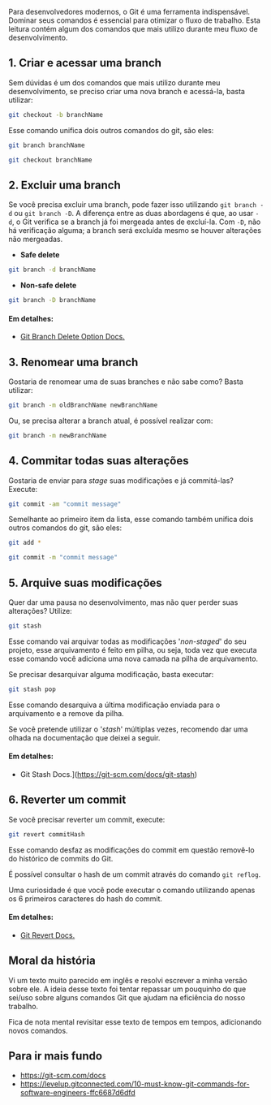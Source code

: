 Para desenvolvedores modernos, o Git é uma ferramenta indispensável. Dominar seus comandos é essencial para otimizar o fluxo de trabalho. Esta leitura contém algum dos comandos que mais utilizo durante meu fluxo de desenvolvimento.

## 1. Criar e acessar uma branch

Sem dúvidas é um dos comandos que mais utilizo durante meu desenvolvimento, se preciso criar uma nova branch e acessá-la, basta utilizar:

```bash
git checkout -b branchName
```

Esse comando unifica dois outros comandos do git, são eles:

```bash
git branch branchName
```

```bash
git checkout branchName
```

## 2. Excluir uma branch

Se você precisa excluir uma branch, pode fazer isso utilizando `git branch -d` ou `git branch -D`. A diferença entre as duas abordagens é que, ao usar `-d`, o Git verifica se a branch já foi mergeada antes de excluí-la. Com `-D`, não há verificação alguma; a branch será excluída mesmo se houver alterações não mergeadas.

- **Safe delete**

```bash
git branch -d branchName
```

- **Non-safe delete**

```bash
git branch -D branchName
```

#### Em detalhes: 

- [Git Branch Delete Option Docs.](https://git-scm.com/docs/git-branch#Documentation/git-branch.txt--d)

## 3. Renomear uma branch

Gostaria de renomear uma de suas branches e não sabe como? Basta utilizar:

```bash
git branch -m oldBranchName newBranchName
```

Ou, se precisa alterar a branch atual, é possível realizar com:

```bash
git branch -m newBranchName
```

## 4. Commitar todas suas alterações

Gostaria de enviar para *stage* suas modificações e já commitá-las? Execute:

```bash
git commit -am "commit message"
```

Semelhante ao primeiro item da lista, esse comando também unifica dois outros comandos do git, são eles:

```bash
git add *
```

```bash
git commit -m "commit message"
```

## 5. Arquive suas modificações

Quer dar uma pausa no desenvolvimento, mas não quer perder suas alterações? Utilize:

```bash
git stash
```

Esse comando vai arquivar todas as modificações '*non-staged*' do seu projeto, esse arquivamento é feito em pilha, ou seja, toda vez que executa esse comando você adiciona uma nova camada na pilha de arquivamento.

Se precisar desarquivar alguma modificação, basta executar:

```bash
git stash pop
```

Esse comando desarquiva a última modificação enviada para o arquivamento e a remove da pilha.

Se você pretende utilizar o '*stash*' múltiplas vezes, recomendo dar uma olhada na documentação que deixei a seguir.

#### Em detalhes: 

- Git Stash Docs.](https://git-scm.com/docs/git-stash)

## 6.  Reverter um commit

Se você precisar reverter um commit, execute:

```bash
git revert commitHash
```

Esse comando desfaz as modificações do commit em questão removê-lo do histórico de commits do Git.

É possível consultar o hash de um commit através do comando `git reflog`.

Uma curiosidade é que você pode executar o comando utilizando apenas os 6 primeiros caracteres do hash do commit.

#### Em detalhes: 

- [Git Revert Docs.](https://git-scm.com/docs/git-revert)

## Moral da história

Vi um texto muito parecido em inglês e resolvi escrever a minha versão sobre ele. A ideia desse texto foi tentar repassar um pouquinho do que sei/uso sobre alguns comandos Git que ajudam na eficiência do nosso trabalho.

Fica de nota mental revisitar esse texto de tempos em tempos, adicionando novos comandos.

## Para ir mais fundo

- <https://git-scm.com/docs>
- <https://levelup.gitconnected.com/10-must-know-git-commands-for-software-engineers-ffc6687d6dfd>